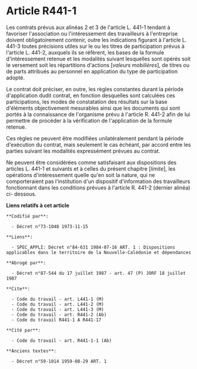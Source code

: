 # Article R441-1

Les contrats prévus aux alinéas 2 et 3 de l'article L. 441-1 tendant à favoriser l'association ou l'intéressement des
travailleurs à l'entreprise doivent obligatoirement contenir, outre les indications figurant à l'article L. 441-3 toutes
précisions utiles sur le ou les titres de participation prévus à l'article L. 441-2, auxquels ils se réfèrent, les bases de
la formule d'intéressement retenue et les modalités suivant lesquelles sont opérés soit le versement soit les répartitions
d'actions [*valeurs mobilières*], de titres ou de parts attribués au personnel en application du type de participation
adopté.

Le contrat doit préciser, en outre, les règles constantes durant la période d'application dudit contrat, en fonction
desquelles sont calculées ces participations, les modes de constatation des résultats sur la base d'éléments objectivement
mesurables ainsi que les documents qui sont portés à la connaissance de l'organisme prévu à l'article R. 441-2 afin de lui
permettre de procéder à la vérification de l'application de la formule retenue.

Ces règles ne peuvent être modifiées unilatéralement pendant la période d'exécution du contrat, mais seulement le cas
échéant, par accord entre les parties suivant les modalités expressément prévues au contrat.

Ne peuvent être considérées comme satisfaisant aux dispositions des articles L. 441-1 et suivants et à celles du présent
chapitre [*limite*], les opérations d'intéressement quelle qu'en soit la nature, qui ne comporteraient pas l'institution d'un
dispositif d'information des travailleurs fonctionnant dans les conditions prévues à l'article R. 441-2 (dernier alinéa) ci-
dessous.

**Liens relatifs à cet article**

	**Codifié par**:

	  - Décret n°73-1048 1973-11-15

	**Liens**:

	  - SPEC_APPLI: Décret n°84-631 1984-07-16 ART. 1 : Dispositions applicables dans le territoire de la Nouvelle-Calédonie et dépendances

	**Abrogé par**:

	  - Décret n°87-544 du 17 juillet 1987 - art. 47 (P) JORF 18 juillet 1987

	**Cite**:

	  - Code du travail - art. L441-1 (M)
	  - Code du travail - art. L441-2 (M)
	  - Code du travail - art. L441-3 (M)
	  - Code du travail - art. R441-2 (Ab)
	  - Code du travail R441-1 A R441-17

	**Cité par**:

	  - Code du travail - art. R441-1-1 (Ab)

	**Anciens textes**:

	  - Décret n°59-1014 1959-08-29 ART. 1
